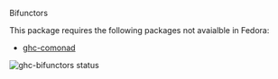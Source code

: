 Bifunctors

This package requires the following packages not avaialble in Fedora:

* [ghc-comonad](../ghc-comonad)

![ghc-bifunctors status](https://copr.fedorainfracloud.org/coprs/g/weldr/bdcs-haskell-deps/package/ghc-bifunctors/status_image/last_build.png)
